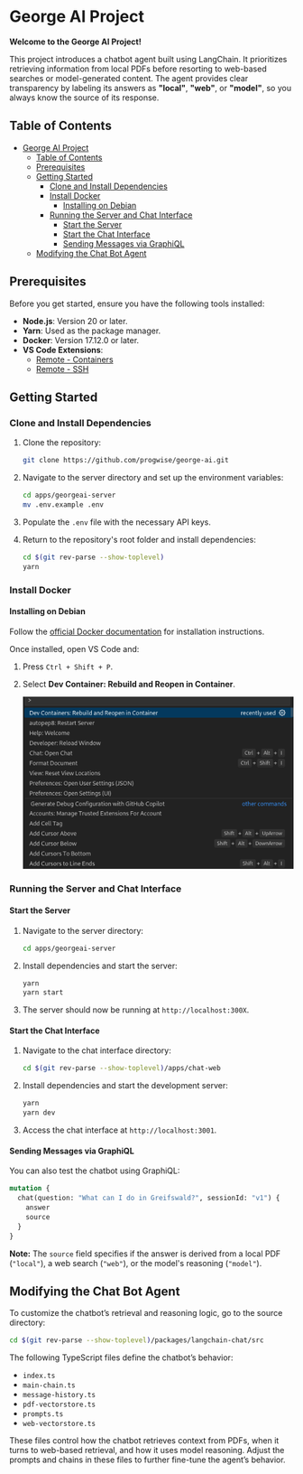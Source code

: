 # George AI Project

**Welcome to the George AI Project!**

This project introduces a chatbot agent built using LangChain. It prioritizes retrieving information from local PDFs before resorting to web-based searches or model-generated content. The agent provides clear transparency by labeling its answers as **"local"**, **"web"**, or **"model"**, so you always know the source of its response.

## Table of Contents

- [George AI Project](#george-ai-project)
  - [Table of Contents](#table-of-contents)
  - [Prerequisites](#prerequisites)
  - [Getting Started](#getting-started)
    - [Clone and Install Dependencies](#clone-and-install-dependencies)
    - [Install Docker](#install-docker)
      - [Installing on Debian](#installing-on-debian)
    - [Running the Server and Chat Interface](#running-the-server-and-chat-interface)
      - [Start the Server](#start-the-server)
      - [Start the Chat Interface](#start-the-chat-interface)
      - [Sending Messages via GraphiQL](#sending-messages-via-graphiql)
  - [Modifying the Chat Bot Agent](#modifying-the-chat-bot-agent)

## Prerequisites

Before you get started, ensure you have the following tools installed:

- **Node.js**: Version 20 or later.
- **Yarn**: Used as the package manager.
- **Docker**: Version 17.12.0 or later.
- **VS Code Extensions**:
  - [Remote - Containers](https://marketplace.visualstudio.com/items?itemName=ms-vscode-remote.remote-containers)
  - [Remote - SSH](https://marketplace.visualstudio.com/items?itemName=ms-vscode-remote.remote-ssh)

## Getting Started

### Clone and Install Dependencies

1. Clone the repository:

   ```bash
   git clone https://github.com/progwise/george-ai.git
   ```

2. Navigate to the server directory and set up the environment variables:

   ```bash
   cd apps/georgeai-server
   mv .env.example .env
   ```

3. Populate the `.env` file with the necessary API keys.

4. Return to the repository's root folder and install dependencies:

   ```bash
   cd $(git rev-parse --show-toplevel)
   yarn
   ```

### Install Docker

#### Installing on Debian

Follow the [official Docker documentation](https://docs.docker.com/desktop/setup/install/linux/debian/) for installation instructions.

Once installed, open VS Code and:

1. Press `Ctrl + Shift + P`.
2. Select **Dev Container: Rebuild and Reopen in Container**.

   ![alt text](devContainerScreenCaputre.png)

### Running the Server and Chat Interface

#### Start the Server

1. Navigate to the server directory:

   ```bash
   cd apps/georgeai-server
   ```

2. Install dependencies and start the server:

   ```bash
   yarn
   yarn start
   ```

3. The server should now be running at `http://localhost:300X`.

#### Start the Chat Interface

1. Navigate to the chat interface directory:

   ```bash
   cd $(git rev-parse --show-toplevel)/apps/chat-web
   ```

2. Install dependencies and start the development server:

   ```bash
   yarn
   yarn dev
   ```

3. Access the chat interface at `http://localhost:3001`.

#### Sending Messages via GraphiQL

You can also test the chatbot using GraphiQL:

```graphql
mutation {
  chat(question: "What can I do in Greifswald?", sessionId: "v1") {
    answer
    source
  }
}
```

**Note:** The `source` field specifies if the answer is derived from a local PDF (`"local"`), a web search (`"web"`), or the model's reasoning (`"model"`).

## Modifying the Chat Bot Agent

To customize the chatbot’s retrieval and reasoning logic, go to the source directory:

```bash
cd $(git rev-parse --show-toplevel)/packages/langchain-chat/src
```

The following TypeScript files define the chatbot’s behavior:

- `index.ts`
- `main-chain.ts`
- `message-history.ts`
- `pdf-vectorstore.ts`
- `prompts.ts`
- `web-vectorstore.ts`

These files control how the chatbot retrieves context from PDFs, when it turns to web-based retrieval, and how it uses model reasoning. Adjust the prompts and chains in these files to further fine-tune the agent’s behavior.
